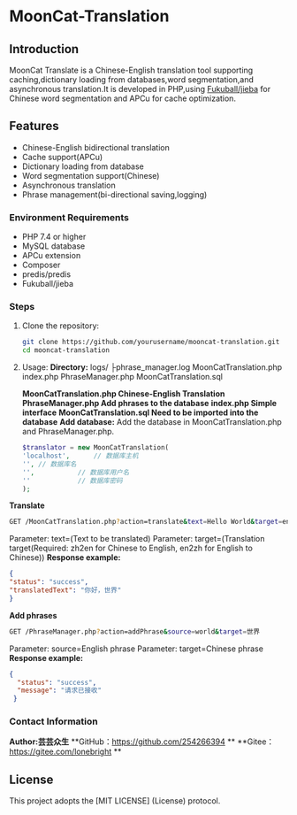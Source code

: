 # MoonCat-Translation

## Introduction
MoonCat Translate is a Chinese-English translation tool supporting caching,dictionary loading from databases,word segmentation,and asynchronous translation.It is developed in PHP,using [Fukuball/jieba](https://github.com/Fukuball/jieba-php) for Chinese word segmentation and APCu for cache optimization.

## Features
- Chinese-English bidirectional translation
- Cache support(APCu)
- Dictionary loading from database
- Word segmentation support(Chinese)
- Asynchronous translation
- Phrase management(bi-directional saving,logging)

### Environment Requirements
- PHP 7.4 or higher
- MySQL database
- APCu extension
- Composer
- predis/predis
- Fukuball/jieba

### Steps
1. Clone the repository:
   ```bash
   git clone https://github.com/yourusername/mooncat-translation.git
   cd mooncat-translation
   ```
2. Usage:
**Directory:**
logs/
├phrase_manager.log
MoonCatTranslation.php
index.php
PhraseManager.php
MoonCatTranslation.sql

   **MoonCatTranslation.php Chinese-English Translation**
   **PhraseManager.php Add phrases to the database**
   **index.php Simple interface**
   **MoonCatTranslation.sql Need to be imported into the database**
   **Add database:** Add the database in MoonCatTranslation.php and PhraseManager.php.
   ```php
   $translator = new MoonCatTranslation(
   'localhost',      // 数据库主机
   '', // 数据库名
   '',           // 数据库用户名
   ''            // 数据库密码
   );
   ```
**Translate**
   ```bash
   GET /MoonCatTranslation.php?action=translate&text=Hello World&target=en2zh
   ```
  Parameter: text=(Text to be translated)
  Parameter: target=(Translation target(Required: zh2en for Chinese to English, en2zh for English to Chinese))
  **Response example:**
  ```json
  {
  "status": "success",
  "translatedText": "你好，世界"
  }
  ```
**Add phrases**
  ```bash
  GET /PhraseManager.php?action=addPhrase&source=world&target=世界
  ```
  Parameter: source=English phrase
  Parameter: target=Chinese phrase
  **Response example:**
  ```json
  {
    "status": "success",
    "message": "请求已接收"
   }
  ```
  
  ### Contact Information
  **Author:芸芸众生**
  **GitHub：https://github.com/254266394 **
  **Gitee：https://gitee.com/lonebright **

## License
   This project adopts the [MIT LICENSE] (License) protocol.